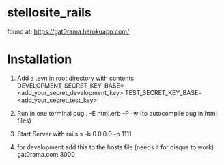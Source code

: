 # stellosite_rails

found at: https://gat0rama.herokuapp.com/


# Installation

1. Add a .evn in root directory with contents
DEVELOPMENT_SECRET_KEY_BASE=<add_your_secret_development_key>
TEST_SECRET_KEY_BASE=<add_your_secret_test_key>

2. Run in one terminal 
	pug . -E html.erb -P -w (to autocompile pug in html files)
	
3. Start Server with
	rails s -b 0.0.0.0 -p 1111 

4. for development add this to the hosts file (needs it for disqus to work)
	gat0rama.com:3000
